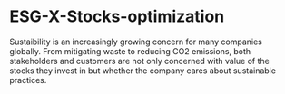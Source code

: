 # ESG-X-Stocks-optimization
Sustaibility is an increasingly growing concern for many companies globally. From mitigating waste to reducing CO2 emissions, both stakeholders and customers are not only concerned with value of the stocks they invest in but whether the company cares about sustainable practices.  
